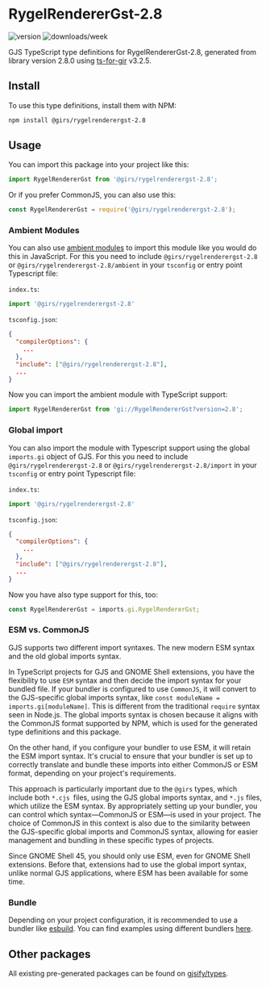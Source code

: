 
# RygelRendererGst-2.8

![version](https://img.shields.io/npm/v/@girs/rygelrenderergst-2.8)
![downloads/week](https://img.shields.io/npm/dw/@girs/rygelrenderergst-2.8)


GJS TypeScript type definitions for RygelRendererGst-2.8, generated from library version 2.8.0 using [ts-for-gir](https://github.com/gjsify/ts-for-gir) v3.2.5.


## Install

To use this type definitions, install them with NPM:
```bash
npm install @girs/rygelrenderergst-2.8
```

## Usage

You can import this package into your project like this:
```ts
import RygelRendererGst from '@girs/rygelrenderergst-2.8';
```

Or if you prefer CommonJS, you can also use this:
```ts
const RygelRendererGst = require('@girs/rygelrenderergst-2.8');
```

### Ambient Modules

You can also use [ambient modules](https://github.com/gjsify/ts-for-gir/tree/main/packages/cli#ambient-modules) to import this module like you would do this in JavaScript.
For this you need to include `@girs/rygelrenderergst-2.8` or `@girs/rygelrenderergst-2.8/ambient` in your `tsconfig` or entry point Typescript file:

`index.ts`:
```ts
import '@girs/rygelrenderergst-2.8'
```

`tsconfig.json`:
```json
{
  "compilerOptions": {
    ...
  },
  "include": ["@girs/rygelrenderergst-2.8"],
  ...
}
```

Now you can import the ambient module with TypeScript support: 

```ts
import RygelRendererGst from 'gi://RygelRendererGst?version=2.8';
```

### Global import

You can also import the module with Typescript support using the global `imports.gi` object of GJS.
For this you need to include `@girs/rygelrenderergst-2.8` or `@girs/rygelrenderergst-2.8/import` in your `tsconfig` or entry point Typescript file:

`index.ts`:
```ts
import '@girs/rygelrenderergst-2.8'
```

`tsconfig.json`:
```json
{
  "compilerOptions": {
    ...
  },
  "include": ["@girs/rygelrenderergst-2.8"],
  ...
}
```

Now you have also type support for this, too:

```ts
const RygelRendererGst = imports.gi.RygelRendererGst;
```


### ESM vs. CommonJS

GJS supports two different import syntaxes. The new modern ESM syntax and the old global imports syntax.

In TypeScript projects for GJS and GNOME Shell extensions, you have the flexibility to use `ESM` syntax and then decide the import syntax for your bundled file. If your bundler is configured to use `CommonJS`, it will convert to the GJS-specific global imports syntax, like `const moduleName = imports.gi[moduleName]`. This is different from the traditional `require` syntax seen in Node.js. The global imports syntax is chosen because it aligns with the CommonJS format supported by NPM, which is used for the generated type definitions and this package.

On the other hand, if you configure your bundler to use ESM, it will retain the ESM import syntax. It's crucial to ensure that your bundler is set up to correctly translate and bundle these imports into either CommonJS or ESM format, depending on your project's requirements.

This approach is particularly important due to the `@girs` types, which include both `*.cjs `files, using the GJS global imports syntax, and `*.js` files, which utilize the ESM syntax. By appropriately setting up your bundler, you can control which syntax—CommonJS or ESM—is used in your project. The choice of CommonJS in this context is also due to the similarity between the GJS-specific global imports and CommonJS syntax, allowing for easier management and bundling in these specific types of projects.

Since GNOME Shell 45, you should only use ESM, even for GNOME Shell extensions. Before that, extensions had to use the global import syntax, unlike normal GJS applications, where ESM has been available for some time.

### Bundle

Depending on your project configuration, it is recommended to use a bundler like [esbuild](https://esbuild.github.io/). You can find examples using different bundlers [here](https://github.com/gjsify/ts-for-gir/tree/main/examples).

## Other packages

All existing pre-generated packages can be found on [gjsify/types](https://github.com/gjsify/types).

